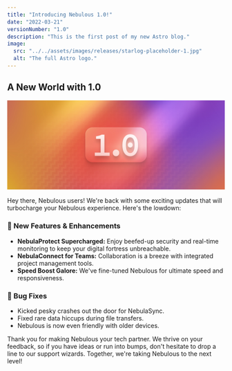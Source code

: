 ```yaml
---
title: "Introducing Nebulous 1.0!"
date: "2022-03-21"
versionNumber: "1.0"
description: "This is the first post of my new Astro blog."
image:
  src: "../../assets/images/releases/starlog-placeholder-1.jpg"
  alt: "The full Astro logo."
---
```


## A New World with 1.0

![Nebulous 2.0 Release](../../assets/images/releases/starlog-placeholder-1.jpg)

Hey there, Nebulous users! We're back with some exciting updates that will turbocharge your Nebulous experience. Here's the lowdown:

### 🍿 New Features & Enhancements

- **NebulaProtect Supercharged:** Enjoy beefed-up security and real-time monitoring to keep your digital fortress unbreachable.
- **NebulaConnect for Teams:** Collaboration is a breeze with integrated project management tools.
- **Speed Boost Galore:** We've fine-tuned Nebulous for ultimate speed and responsiveness.

### 🐞 Bug Fixes

- Kicked pesky crashes out the door for NebulaSync.
- Fixed rare data hiccups during file transfers.
- Nebulous is now even friendly with older devices.

Thank you for making Nebulous your tech partner. We thrive on your feedback, so if you have ideas or run into bumps, don't hesitate to drop a line to our support wizards. Together, we're taking Nebulous to the next level!

